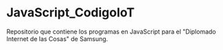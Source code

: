 # JavaScript_CodigoIoT
Repositorio que contiene los programas en JavaScript para el "Diplomado Internet de las Cosas" de Samsung.
